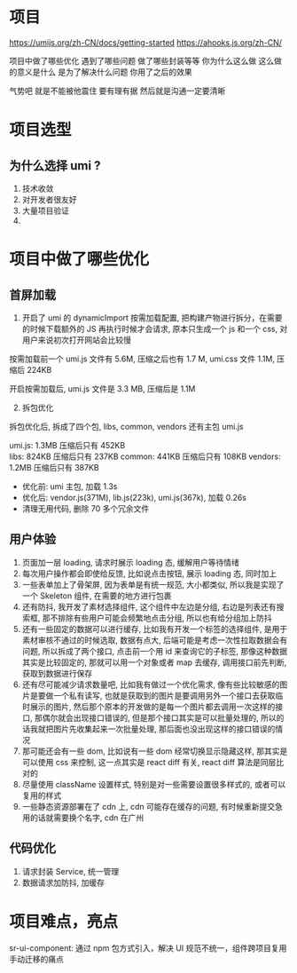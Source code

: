 # 项目

https://umijs.org/zh-CN/docs/getting-started
https://ahooks.js.org/zh-CN/

项目中做了哪些优化
遇到了哪些问题
做了哪些封装等等
你为什么这么做
这么做的意义是什么
是为了解决什么问题
你用了之后的效果

气势吧
就是不能被他震住
要有理有据
然后就是沟通一定要清晰

# 项目选型

## 为什么选择 umi ?

1. 技术收敛
2. 对开发者很友好
3. 大量项目验证
4.

# 项目中做了哪些优化

## 首屏加载

1. 开启了 umi 的 dynamicImport 按需加载配置, 把构建产物进行拆分，在需要的时候下载额外的 JS 再执行时候才会请求, 原本只生成一个 js 和一个 css, 对用户来说初次打开网站会比较慢

按需加载前一个 umi.js 文件有 5.6M, 压缩之后也有 1.7 M, umi.css 文件 1.1M, 压缩后 224KB

开启按需加载后, umi.js 文件是 3.3 MB, 压缩后是 1.1M

2. 拆包优化

拆包优化后, 拆成了四个包, libs, common, vendors 还有主包 umi.js

umi.js: 1.3MB 压缩后只有 452KB  
libs: 824KB 压缩后只有 237KB
common: 441KB 压缩后只有 108KB
vendors: 1.2MB 压缩后只有 387KB

- 优化前: umi 主包, 加载 1.3s
- 优化后: vendor.js(371M), lib.js(223k), umi.js(367k), 加载 0.26s
- 清理无用代码, 删除 70 多个冗余文件

## 用户体验

1. 页面加一层 loading, 请求时展示 loading 态, 缓解用户等待情绪
2. 每次用户操作都会即使给反馈, 比如说点击按钮, 展示 loading 态, 同时加上
3. 一些表单加上了骨架屏, 因为表单是有统一规范, 大小都类似, 所以我是实现了一个 Skeleton 组件, 在需要的地方进行包裹
4. 还有防抖, 我开发了素材选择组件, 这个组件中左边是分组, 右边是列表还有搜索框, 那不排除有些用户可能会频繁地点击分组, 所以也有给分组加上防抖
5. 还有一些固定的数据可以进行缓存, 比如我有开发一个标签的选择组件, 是用于素材审核不通过的时候选取, 数据有点大, 后端可能是考虑一次性拉取数据会有问题, 所以拆成了两个接口, 点击前一个用 id 来查询它的子标签, 那像这种数据其实是比较固定的, 那就可以用一个对象或者 map 去缓存, 调用接口前先判断, 获取到数据进行保存
6. 还有尽可能减少请求数量吧, 比如我有做过一个优化需求, 像有些比较敏感的图片是要做一个私有读写, 也就是获取到的图片是要调用另外一个接口去获取临时展示的图片, 然后那个原本的开发做的是每一个图片都去调用一次这样的接口, 那偶尔就会出现接口错误的, 但是那个接口其实是可以批量处理的, 所以的话我就把图片先收集起来一次批量处理, 那后面也没出现这样的接口错误的情况
7. 那可能还会有一些 dom, 比如说有一些 dom 经常切换显示隐藏这样, 那其实是可以使用 css 来控制, 这一点其实是 react diff 有关, react diff 算法是同层比对的
8. 尽量使用 className 设置样式, 特别是对一些需要设置很多样式的, 或者可以复用的样式
9. 一些静态资源部署在了 cdn 上, cdn 可能存在缓存的问题, 有时候重新提交急用的话就需要换个名字, cdn 在广州

## 代码优化

1. 请求封装 Service, 统一管理
2. 数据请求加防抖, 加缓存

# 项目难点，亮点

sr-ui-component: 通过 npm 包方式引入，解决 UI 规范不统一，组件跨项目复用手动迁移的痛点
